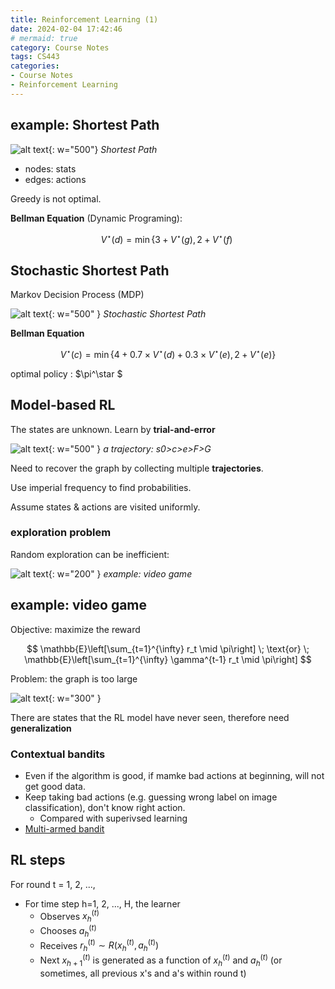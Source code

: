 ```yaml
---
title: Reinforcement Learning (1)
date: 2024-02-04 17:42:46
# mermaid: true
category: Course Notes
tags: CS443
categories:
- Course Notes
- Reinforcement Learning
---
```


## example: Shortest Path

![alt text](/img/post/reinforcement-learning-lecture-1.png){: w="500"}
_Shortest Path_

- nodes: stats
- edges: actions

Greedy is not optimal.

**Bellman Equation** (Dynamic Programing):  

$$
V^\star (d) = \min\{3 + V^\star (g) ,\, 2 + V^\star (f)\
$$

## Stochastic Shortest Path

Markov Decision Process (MDP)

![alt text](/img/post/reinforcement-learning-lecture-1-1.png){: w="500" }
_Stochastic Shortest Path_

**Bellman Equation**

$$
V^\star (c) = \min\{4 + 0.7 × V^\star (d) + 0.3 × V^\star (e) ,\, 2 + V^\star (e)\}
$$

optimal policy : $\pi^\star $

## Model-based RL

The states are unknown.
Learn by **trial-and-error**

![alt text](/img/post/reinforcement-learning-lecture-1-2.png){: w="500" }
_a trajectory: s0>c>e>F>G_

Need to recover the graph by collecting multiple **trajectories**.

Use imperial frequency to find probabilities.

Assume states & actions are visited uniformly.

### exploration problem

Random exploration can be inefficient:

![alt text](/img/post/reinforcement-learning-lecture-1-5.png){: w="200" }
_example: video game_

## example: video game

Objective: maximize the reward

$$
\mathbb{E}\left[\sum_{t=1}^{\infty} r_t \mid \pi\right] \; \text{or} \;
\mathbb{E}\left[\sum_{t=1}^{\infty} \gamma^{t-1} r_t \mid \pi\right]
$$

Problem: the graph is too large

![alt text](/img/post/reinforcement-learning-lecture-1-4.png){: w="300" }

There are states that the RL model have never seen, therefore need **generalization**

### Contextual bandits

- Even if the algorithm is good, if mamke bad actions at beginning, will not get good data.
- Keep taking bad actions (e.g. guessing wrong label on image classification), don't know right action.
  - Compared with superivsed learning
- [Multi-armed bandit](https://en.wikipedia.org/wiki/Multi-armed_bandit)

## RL steps

For round t = 1, 2, ...,

- For time step h=1, 2, ..., H, the learner
  - Observes $x_h^{(t)}$
  - Chooses $a_h^{(t)}$
  - Receives $r_h^{(t)} \sim R(x_h^{(t)}, a_h^{(t)})$
  - Next $x_{h+1}^{(t)}$ is generated as a function of $x_h^{(t)}$ and $a_h^{(t)}$
    (or sometimes, all previous x's and a's within round t)

